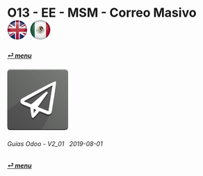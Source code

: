 # O13 - EE - MSM - Correo Masivo &nbsp;&nbsp;&nbsp;&nbsp; [![en-uk](/doc/img/en-uk_flag_button_small.png)](/en-uk/o13/ee/msm/en-uk-o13-ee-msm-mass-marketing-guides.md) [ ![es-mx](/doc/img/es-mx_flag_button_small.png)](/es-mx/o13/ee/msm/es-mx-o13-ee-msm-mass-marketing-guides.md)
#### [_&#x23CE; menu_](/es-mx/o13/ee/es-mx-o13-ee-guides-menu.md)  
### ![msm](/doc/img/mass_mailing.png) 
	
###### Guías Odoo - V2_01 &nbsp; 2019-08-01  
**[_&#x23CE; menu_](/es-mx/o13/ee/es-mx-o13-ee-guides-menu.md)**  
